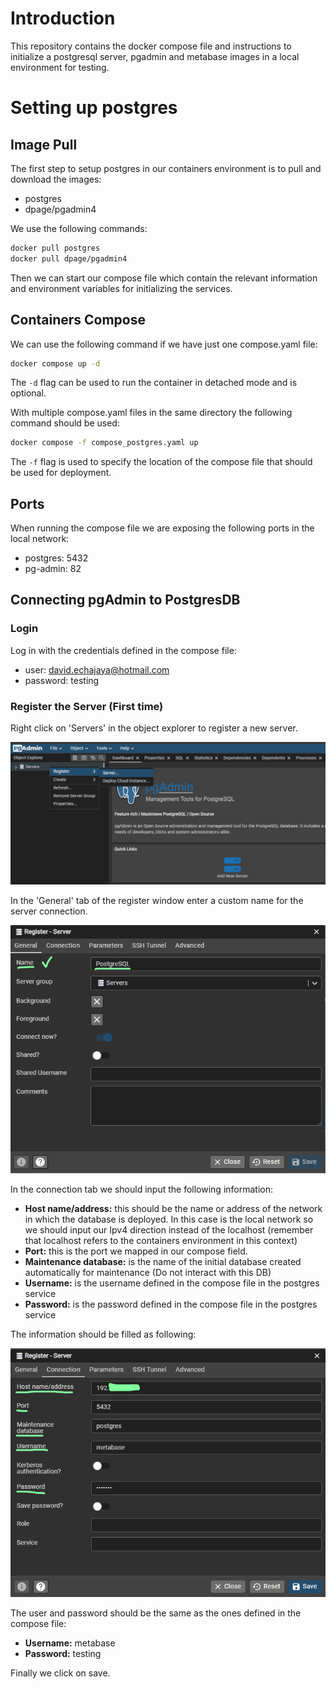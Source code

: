 # Introduction

This repository contains the docker compose file and instructions to initialize a postgresql server, pgadmin and metabase images in a local environment for testing.

# Setting up postgres

## Image Pull

The first step to setup postgres in our containers environment is to pull and download the images:

* postgres
* dpage/pgadmin4

We use the following commands:

```bash
docker pull postgres
docker pull dpage/pgadmin4
```

Then we can start our compose file which contain the relevant information and environment variables for initializing the services.

## Containers Compose

We can use the following command if we have just one compose.yaml file:

```bash
docker compose up -d
```

The `-d` flag can be used to run the container in detached mode and is optional.

With multiple compose.yaml files in the same directory the following command should be used:

```bash
docker compose -f compose_postgres.yaml up
```

The `-f` flag is used to specify the location of the compose file that should be used for deployment.

## Ports

When running the compose file we are exposing the following ports in the local network:

* postgres: 5432
* pg-admin: 82

## Connecting pgAdmin to PostgresDB

### Login

Log in with the credentials defined in the compose file:

* user: david.echajaya@hotmail.com
* password: testing

### Register the Server (First time)

Right click on 'Servers' in the object explorer to register a new server.

![Register Server](src/image.png)

In the 'General' tab of the register window enter a custom name for the server connection.

![Server Name](src/image-1.png)

In the connection tab we should input the following information:

* **Host name/address:** this should be the name or address of the network in which the database is deployed. In this case is the local network so we should input our Ipv4 direction instead of the localhost (remember that localhost refers to the containers environment in this context)
* **Port:** this is the port we mapped in our compose field.
* **Maintenance database:** is the name of the initial database created automatically for maintenance (Do not interact with this DB)
* **Username:** is the username defined in the compose file in the postgres service
* **Password:** is the password defined in the compose file in the postgres service

The information should be filled as following:

![Connection Fields](src/image-3.png)

The user and password should be the same as the ones defined in the compose file:

* **Username:** metabase
* **Password:** testing

Finally we click on save.